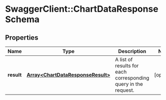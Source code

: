 # SwaggerClient::ChartDataResponseSchema

## Properties
Name | Type | Description | Notes
------------ | ------------- | ------------- | -------------
**result** | [**Array&lt;ChartDataResponseResult&gt;**](ChartDataResponseResult.md) | A list of results for each corresponding query in the request. | [optional] 

